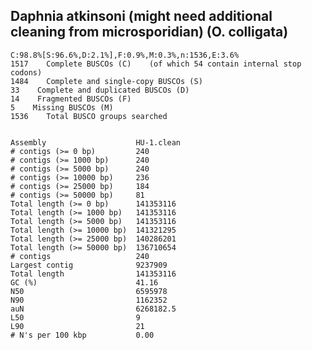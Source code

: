 ## Daphnia atkinsoni (might need additional cleaning from microsporidian) (O. colligata)

    C:98.8%[S:96.6%,D:2.1%],F:0.9%,M:0.3%,n:1536,E:3.6%       
    1517    Complete BUSCOs (C)    (of which 54 contain internal stop codons)           
    1484    Complete and single-copy BUSCOs (S)       
    33    Complete and duplicated BUSCOs (D)       
    14    Fragmented BUSCOs (F)               
    5    Missing BUSCOs (M)               
    1536    Total BUSCO groups searched
	

    Assembly                    HU-1.clean
    # contigs (>= 0 bp)         240       
    # contigs (>= 1000 bp)      240       
    # contigs (>= 5000 bp)      240       
    # contigs (>= 10000 bp)     236       
    # contigs (>= 25000 bp)     184       
    # contigs (>= 50000 bp)     81        
    Total length (>= 0 bp)      141353116 
    Total length (>= 1000 bp)   141353116 
    Total length (>= 5000 bp)   141353116 
    Total length (>= 10000 bp)  141321295 
    Total length (>= 25000 bp)  140286201 
    Total length (>= 50000 bp)  136710654 
    # contigs                   240       
    Largest contig              9237909   
    Total length                141353116 
    GC (%)                      41.16     
    N50                         6595978   
    N90                         1162352   
    auN                         6268182.5 
    L50                         9         
    L90                         21        
    # N's per 100 kbp           0.00 
